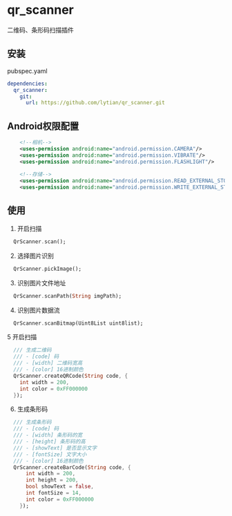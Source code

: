 # qr_scanner

二维码、条形码扫描插件

## 安装

pubspec.yaml
```yaml
dependencies:
  qr_scanner:
    git:
      url: https://github.com/lytian/qr_scanner.git
```

## Android权限配置

```xml
    <!--相机-->
    <uses-permission android:name="android.permission.CAMERA"/>
    <uses-permission android:name="android.permission.VIBRATE"/>
    <uses-permission android:name="android.permission.FLASHLIGHT"/>
    
    <!--存储-->
    <uses-permission android:name="android.permission.READ_EXTERNAL_STORAGE"/>
    <uses-permission android:name="android.permission.WRITE_EXTERNAL_STORAGE"/>
```

## 使用

1. 开启扫描
```dart
  QrScanner.scan();
```

2. 选择图片识别
```dart
  QrScanner.pickImage();
```

3. 识别图片文件地址
```dart
  QrScanner.scanPath(String imgPath);
```

4. 识别图片数据流
```dart
  QrScanner.scanBitmap(Uint8List uint8list);
```

5 开启扫描
```dart
  /// 生成二维码
  /// - [code] 码
  /// - [width] 二维码宽高
  /// - [color] 16进制颜色
  QrScanner.createQRCode(String code, {
    int width = 200,
    int color = 0xFF000000
  });
```

6. 生成条形码
```dart
  /// 生成条形码
  /// - [code] 码
  /// - [width] 条形码的宽
  /// - [height] 条形码的高
  /// - [showText] 是否显示文字
  /// - [fontSize] 文字大小
  /// - [color] 16进制颜色
  QrScanner.createBarCode(String code, {
      int width = 200,
      int height = 200,
      bool showText = false,
      int fontSize = 14,
      int color = 0xFF000000
    });
```